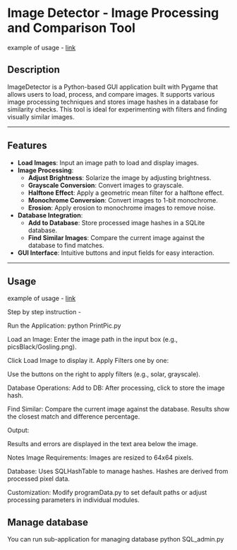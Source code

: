 # Image Detector - Image Processing and Comparison Tool

example of usage - [link](https://youtu.be/au-47lE0Nsg)

## Description  
ImageDetector is a Python-based GUI application built with Pygame that allows users to load, process, and compare images. It supports various image processing techniques and stores image hashes in a database for similarity checks. This tool is ideal for experimenting with filters and finding visually similar images.

---

## Features  
- **Load Images**: Input an image path to load and display images.  
- **Image Processing**:  
  - **Adjust Brightness**: Solarize the image by adjusting brightness.  
  - **Grayscale Conversion**: Convert images to grayscale.  
  - **Halftone Effect**: Apply a geometric mean filter for a halftone effect.  
  - **Monochrome Conversion**: Convert images to 1-bit monochrome.  
  - **Erosion**: Apply erosion to monochrome images to remove noise.  
- **Database Integration**:  
  - **Add to Database**: Store processed image hashes in a SQLite database.  
  - **Find Similar Images**: Compare the current image against the database to find matches.  
- **GUI Interface**: Intuitive buttons and input fields for easy interaction.  

---

## Usage

example of usage - [link](https://youtu.be/au-47lE0Nsg)

Step by step instruction - 

Run the Application:
    python PrintPic.py  
    
Load an Image: 
    Enter the image path in the input box (e.g., picsBlack/Gosling.png).

Click Load Image to display it.
Apply Filters one by one:

Use the buttons on the right to apply filters (e.g., solar, grayscale).

Database Operations:
Add to DB: After processing, click to store the image hash.

Find Similar: Compare the current image against the database. Results show the closest match and difference percentage.


Output:

Results and errors are displayed in the text area below the image.

Notes
Image Requirements: Images are resized to 64x64 pixels.

Database: Uses SQLHashTable to manage hashes. Hashes are derived from processed pixel data.

Customization: Modify programData.py to set default paths or adjust processing parameters in individual modules.

## Manage database
You can run sub-application for managing database
    python SQL_admin.py  
